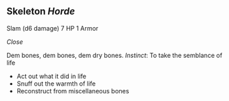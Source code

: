 ## Skeleton _Horde_

Slam (d6 damage) 7 HP 1 Armor

_Close_

Dem bones, dem bones, dem dry bones. _Instinct_: To take the semblance of life

-   Act out what it did in life
-   Snuff out the warmth of life
-   Reconstruct from miscellaneous bones